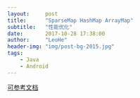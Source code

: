 ```yaml
---
layout:     post
title:      "SparseMap HashMap ArrayMap"
subtitle:   "性能优化"
date:       2017-10-28 17:38:00
author:     "LeoHe"
header-img: "img/post-bg-2015.jpg"
tags:
    - Java
    - Android	
---
```




[可参考文档](http://www.jianshu.com/p/7b9a1b386265)